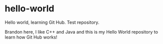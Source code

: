 # hello-world
Hello world, learning Git Hub. Test repository.

Brandon here, I like C++ and Java and this is my Hello World repository to learn how Git Hub works!
